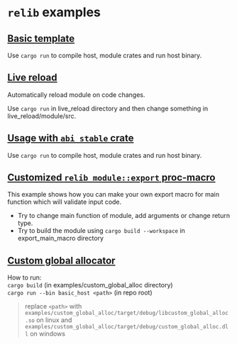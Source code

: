 # `relib` examples

## [Basic template](https://github.com/xxshady/relib-template)

Use `cargo run` to compile host, module crates and run host binary.

## [Live reload](./live_reload)

Automatically reload module on code changes.

Use `cargo run` in live_reload directory and then change something in live_reload/module/src.

## [Usage with `abi_stable` crate](./abi_stable_usage)

Use `cargo run` to compile host, module crates and run host binary.

## [Customized `relib_module::export` proc-macro](./export_main_macro)

This example shows how you can make your own export macro for main function which will validate input code.

- Try to change main function of module, add arguments or change return type.
- Try to build the module using `cargo build --workspace` in export_main_macro directory

## [Custom global allocator](./custom_global_alloc)

How to run:<br>
`cargo build` (in examples/custom_global_alloc directory)<br>
`cargo run --bin basic_host <path>` (in repo root)

> replace `<path>` with `examples/custom_global_alloc/target/debug/libcustom_global_alloc.so` on linux and `examples/custom_global_alloc/target/debug/custom_global_alloc.dll` on windows
